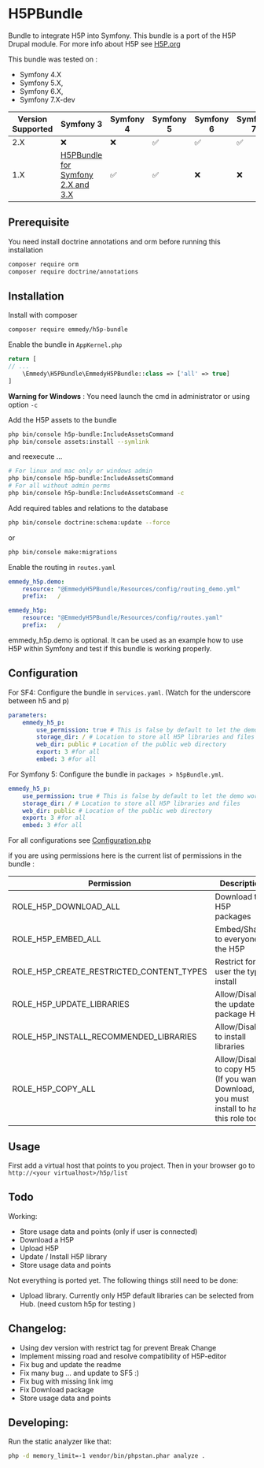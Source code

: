 # H5PBundle

Bundle to integrate H5P into Symfony. This bundle is a port of the H5P Drupal module. For more info about H5P
see [H5P.org](https://h5p.org)

This bundle was tested on :

- Symfony 4.X
- Symfony 5.X,
- Symfony 6.X,
- Symfony 7.X-dev

| Version Supported | Symfony 3                                                                 | Symfony 4 | Symfony 5 | Symfony 6 | Symfony 7 |
|-------------------|---------------------------------------------------------------------------|-----------|-----------|-----------|-----------|
| 2.X               | &#x274C;                                                                  | &#x274C;  | &#x2705;  | &#x2705;  | &#x2705;  |
| 1.X               | [H5PBundle for Symfony 2.X and 3.X](https://github.com/Emmedy/h5p-bundle) | &#x2705;  | &#x2705;  | &#x274C;  | &#x274C;  |

Prerequisite
------------

You need install doctrine annotations and orm before running this installation

```bash
composer require orm
composer require doctrine/annotations
```

Installation
------------

Install with composer

``` bash
composer require emmedy/h5p-bundle
```

Enable the bundle in `AppKernel.php`

```php
return [
// ...
    \Emmedy\H5PBundle\EmmedyH5PBundle::class => ['all' => true]
]
```

**Warning for Windows** : You need launch the cmd in administrator or using option ``-c``

Add the H5P assets to the bundle

``` bash
php bin/console h5p-bundle:IncludeAssetsCommand
php bin/console assets:install --symlink
```

and reexecute ...

```bash
# For linux and mac only or windows admin
php bin/console h5p-bundle:IncludeAssetsCommand
# For all without admin perms
php bin/console h5p-bundle:IncludeAssetsCommand -c
```

Add required tables and relations to the database

``` bash
php bin/console doctrine:schema:update --force 
```

or

````bash
php bin/console make:migrations
````

Enable the routing in `routes.yaml`

```yaml
emmedy_h5p.demo:
    resource: "@EmmedyH5PBundle/Resources/config/routing_demo.yml"
    prefix:   /

emmedy_h5p:
    resource: "@EmmedyH5PBundle/Resources/config/routes.yaml"
    prefix:   /
```

emmedy_h5p.demo is optional. It can be used as an example how to use H5P within Symfony and test if this bundle is working properly.

Configuration
-------------

For SF4:
Configure the bundle in `services.yaml`. (Watch for the underscore between h5 and p)

```yaml
parameters:
    emmedy_h5_p:
        use_permission: true # This is false by default to let the demo work out of the box.
        storage_dir: / # Location to store all H5P libraries and files
        web_dir: public # Location of the public web directory
        export: 3 #for all
        embed: 3 #for all
```

For Symfony 5:
Configure the bundle in `packages > h5pBundle.yml`.

```yaml
emmedy_h5_p:
    use_permission: true # This is false by default to let the demo work out of the box.
    storage_dir: / # Location to store all H5P libraries and files
    web_dir: public # Location of the public web directory
    export: 3 #for all
    embed: 3 #for all
```

For all configurations see [Configuration.php](DependencyInjection/Configuration.php)

if you are using permissions here is the current list of permissions in the bundle :

| Permission                               | Description                                                                                  |
|------------------------------------------|----------------------------------------------------------------------------------------------|
| ROLE_H5P_DOWNLOAD_ALL                    | Download the H5P packages                                                                    |
| ROLE_H5P_EMBED_ALL                       | Embed/Share to everyone the H5P                                                              |
| ROLE_H5P_CREATE_RESTRICTED_CONTENT_TYPES | Restrict for user the type install                                                           |
| ROLE_H5P_UPDATE_LIBRARIES                | Allow/Disallow the update of package H5P                                                     |
| ROLE_H5P_INSTALL_RECOMMENDED_LIBRARIES   | Allow/Disallow to install libraries                                                          |
| ROLE_H5P_COPY_ALL                        | Allow/Disallow to copy H5P (If you want to Download, you must install to have this role too) |

Usage
-------------

First add a virtual host that points to you project. Then in your browser go to `http://<your virtualhost>/h5p/list`

Todo
-------------
Working:

- Store usage data and points (only if user is connected)
- Download a H5P
- Upload H5P
- Update / Install H5P library
- Store usage data and points

Not everything is ported yet. The following things still need to be done:

* Upload library. Currently only H5P default libraries can be selected from Hub. (need custom h5p for testing )

Changelog:
-------------

- Using dev version with restrict tag for prevent Break Change
- Implement missing road and resolve compatibility of H5P-editor
- Fix bug and update the readme
- Fix many bug ... and update to SF5 :)
- Fix bug with missing link img
- Fix Download package
- Store usage data and points

Developing:
-------------
Run the static analyzer like that:

```sh
php -d memory_limit=-1 vendor/bin/phpstan.phar analyze .
```
